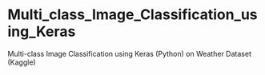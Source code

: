 # Multi_class_Image_Classification_using_Keras
Multi-class Image Classification using Keras (Python) on Weather Dataset (Kaggle)
